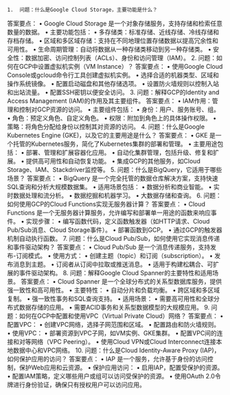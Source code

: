 	1.	问题：什么是Google Cloud Storage，主要功能是什么？
答案要点：
	•	Google Cloud Storage 是一个对象存储服务，支持存储和检索任意数量的数据。
	•	主要功能包括：
	•	多存储类：标准存储、近线存储、冷线存储和存档存储。
	•	区域和多区域存储：支持在不同地理位置存储数据以提高冗余性和可用性。
	•	生命周期管理：自动将数据从一种存储类移动到另一种存储类。
	•	安全性：数据加密、访问控制列表（ACLs）、身份和访问管理（IAM）。
	2.	问题：如何在GCP中设置虚拟机实例（VM Instance）？
答案要点：
	•	使用Google Cloud Console或gcloud命令行工具创建虚拟机实例。
	•	选择合适的机器类型、区域和操作系统镜像。
	•	配置启动磁盘和其他存储选项。
	•	设置防火墙规则以控制入站和出站流量。
	•	配置SSH密钥以便安全访问。
	3.	问题：解释GCP的Identity and Access Management (IAM)的作用及其主要组件。
答案要点：
	•	IAM作用：管理和控制对GCP资源的访问。
	•	主要组件包括：
	•	身份：用户、服务账号、组。
	•	角色：预定义角色、自定义角色。
	•	权限：附加到角色上的具体操作权限。
	•	策略：将角色分配给身份以控制其对资源的访问。
	4.	问题：什么是Google Kubernetes Engine (GKE)，以及它的主要用途是什么？
答案要点：
	•	GKE 是一个托管的Kubernetes服务，简化了Kubernetes集群的部署和管理。
	•	主要用途包括：
	•	部署、管理和扩展容器化应用。
	•	自动化集群管理，包括升级、修复和扩展。
	•	提供高可用性和自动恢复功能。
	•	集成GCP的其他服务，如Cloud Storage、IAM、Stackdriver监控等。
	5.	问题：什么是BigQuery，它适用于哪些场景？
答案要点：
	•	BigQuery 是一个完全托管的数据仓库解决方案，支持快速SQL查询和分析大规模数据集。
	•	适用场景包括：
	•	数据分析和商业智能。
	•	实时数据处理和流分析。
	•	数据挖掘和机器学习。
	•	大数据存储和查询。
	6.	问题：如何使用GCP的Cloud Functions实现无服务器计算？
答案要点：
	•	Cloud Functions 是一个无服务器计算服务，允许编写和部署单一用途的函数来响应事件。
	•	实现步骤：
	•	编写函数代码，定义函数触发器（如HTTP请求、Cloud Pub/Sub消息、Cloud Storage事件）。
	•	部署函数到GCP。
	•	通过GCP的触发器机制自动执行函数。
	7.	问题：什么是Cloud Pub/Sub，如何使用它实现消息传递和事件驱动架构？
答案要点：
	•	Cloud Pub/Sub 是一个消息传递服务，支持发布-订阅模式。
	•	使用方式：
	•	创建主题（topic）和订阅（subscription）。
	•	发布消息到主题。
	•	订阅者从订阅中拉取或推送消息。
	•	适用于构建松耦合、可扩展的事件驱动架构。
	8.	问题：解释Google Cloud Spanner的主要特性和适用场景。
答案要点：
	•	Cloud Spanner 是一个全球分布式的关系型数据库服务，提供强一致性和高可用性。
	•	主要特性：
	•	自动分片和负载均衡。
	•	跨区域和多区域复制。
	•	强一致性事务和SQL查询支持。
	•	适用场景：
	•	需要高可用性和全球分布式数据存储的应用。
	•	需要ACID事务和关系型数据模型的大规模应用。
	9.	问题：如何在GCP中配置和使用VPC（Virtual Private Cloud）网络？
答案要点：
	•	配置VPC：
	•	创建VPC网络，选择子网范围和区域。
	•	配置路由和防火墙规则。
	•	使用VPC：
	•	部署资源到VPC子网，如VM实例、GKE集群。
	•	配置VPC间的连接和对等网络（VPC Peering）。
	•	使用Cloud VPN或Cloud Interconnect连接本地数据中心和VPC网络。
	10.	问题：什么是Cloud Identity-Aware Proxy (IAP)，如何保护应用的访问？
答案要点：
	•	IAP 是一个服务，允许基于身份的访问控制，保护Web应用和云资源。
	•	保护应用访问：
	•	启用IAP，配置受保护的资源。
	•	配置IAM策略，定义哪些用户或组可以访问受保护的资源。
	•	使用OAuth 2.0令牌进行身份验证，确保只有授权用户可以访问应用。